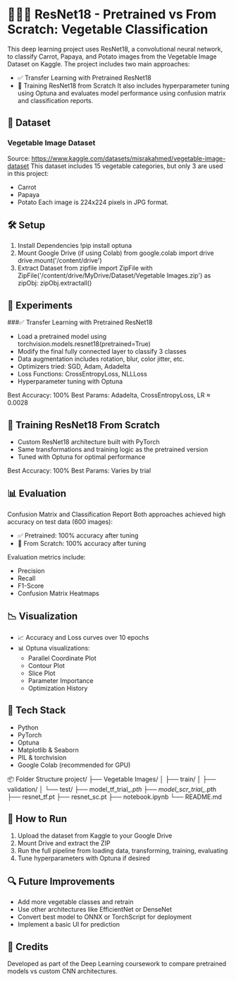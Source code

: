 # 🥕🥔🍈 ResNet18 - Pretrained vs From Scratch: Vegetable Classification
This deep learning project uses ResNet18, a convolutional neural network, to classify Carrot, Papaya, and Potato images from the Vegetable Image Dataset on Kaggle. The project includes two main approaches:
- ✅ Transfer Learning with Pretrained ResNet18
- 🔨 Training ResNet18 from Scratch
It also includes hyperparameter tuning using Optuna and evaluates model performance using confusion matrix and classification reports.

## 📁 Dataset
### Vegetable Image Dataset
Source: https://www.kaggle.com/datasets/misrakahmed/vegetable-image-dataset
This dataset includes 15 vegetable categories, but only 3 are used in this project:
- Carrot
- Papaya
- Potato
Each image is 224x224 pixels in JPG format.

## 🛠️ Setup
1. Install Dependencies
    !pip install optuna
2. Mount Google Drive (if using Colab)
    from google.colab import drive
    drive.mount('/content/drive')
3. Extract Dataset
    from zipfile import ZipFile
    with ZipFile('/content/drive/MyDrive/Dataset/Vegetable Images.zip') as zipObj:
        zipObj.extractall()
## 🧪 Experiments
###✅ Transfer Learning with Pretrained ResNet18
- Load a pretrained model using torchvision.models.resnet18(pretrained=True)
- Modify the final fully connected layer to classify 3 classes
- Data augmentation includes rotation, blur, color jitter, etc.
- Optimizers tried: SGD, Adam, Adadelta
- Loss Functions: CrossEntropyLoss, NLLLoss
- Hyperparameter tuning with Optuna

Best Accuracy: 100%
Best Params: Adadelta, CrossEntropyLoss, LR ≈ 0.0028

## 🔨 Training ResNet18 From Scratch
- Custom ResNet18 architecture built with PyTorch
- Same transformations and training logic as the pretrained version
- Tuned with Optuna for optimal performance

Best Accuracy: 100%
Best Params: Varies by trial

## 📊 Evaluation
Confusion Matrix and Classification Report
Both approaches achieved high accuracy on test data (600 images):
- ✅ Pretrained: 100% accuracy after tuning
- 🔨 From Scratch: 100% accuracy after tuning

Evaluation metrics include:
- Precision
- Recall
- F1-Score
- Confusion Matrix Heatmaps

## 📉 Visualization
- 📈 Accuracy and Loss curves over 10 epochs
- 📊 Optuna visualizations:
  - Parallel Coordinate Plot
  - Contour Plot
  - Slice Plot
  - Parameter Importance
  - Optimization History

## 🧪 Tech Stack
- Python
- PyTorch
- Optuna
- Matplotlib & Seaborn
- PIL & torchvision
- Google Colab (recommended for GPU)

📦 Folder Structure
project/
├── Vegetable Images/
│   ├── train/
│   ├── validation/
│   └── test/
├── model_tf_trial_*.pth
├── model_scr_trial_*.pth
├── resnet_tf.pt
├── resnet_sc.pt
├── notebook.ipynb
└── README.md

## 🚀 How to Run
1. Upload the dataset from Kaggle to your Google Drive
2. Mount Drive and extract the ZIP
3. Run the full pipeline from loading data, transforming, training, evaluating
4. Tune hyperparameters with Optuna if desired

## 🔍 Future Improvements
- Add more vegetable classes and retrain
- Use other architectures like EfficientNet or DenseNet
- Convert best model to ONNX or TorchScript for deployment
- Implement a basic UI for prediction

## 🤝 Credits
Developed as part of the Deep Learning coursework to compare pretrained models vs custom CNN architectures.

